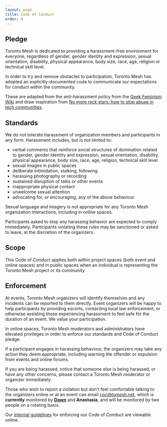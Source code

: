 ```yaml
---
layout: page
title: Code of Conduct
order: 0
---
```


## Pledge

Toronto Mesh is dedicated to providing a harassment-free environment for everyone, regardless of gender, gender identity and expression, sexual orientation, disability, physical appearance, body size, race, age, religion or technical skill level.

In order to try and remove obstacles to participation, Toronto Mesh has adopted an explicitly-documented code to communicate our expectations for conduct within the community.

These are adapted from the anti-harassment policy from the [Geek Feminism Wiki](http://geekfeminism.wikia.com/wiki/Conference_anti-harassment/Policy) and draw inspiration from [No more rock stars: how to stop abuse in tech communities](https://hypatia.ca/2016/06/21/no-more-rock-stars/).

## Standards

We do not tolerate harassment of organization members and participants in any form. Harassment includes, but is not limited to:

* verbal comments that reinforce social structures of domination related to gender, gender identity and expression, sexual orientation, disability, physical appearance, body size, race, age, religion, technical skill level
* sexual images in public spaces
* deliberate intimidation, stalking, following
* harassing photography or recording
* sustained disruption of talks or other events
* inappropriate physical contact
* unwelcome sexual attention
* advocating for, or encouraging, any of the above behaviour

Sexual language and imagery is not appropriate for any Toronto Mesh organization interactions, including in online spaces.

Participants asked to stop any harassing behavior are expected to comply immediately. Participants violating these rules may be sanctioned or asked to leave, at the discretion of the organizers.

## Scope

This Code of Conduct applies both within project spaces (both event and online spaces) and in public spaces when an individual is representing the Toronto Mesh project or its community.

## Enforcement

At events, Toronto Mesh organizers will identify themselves and any incidents can be reported to them directly. Event organizers will be happy to help participants by providing escorts, contacting local law enforcement, or otherwise assisting those experiencing harassment to feel safe for the duration of an event. We value your participation.

In online spaces, Toronto Mesh moderators and administrators have elevated privileges in order to enforce our standards and Code of Conduct pledge.

If a participant engages in harassing behaviour, the organizers may take any action they deem appropriate, including warning the offender or expulsion from events and online forums.

If you are being harassed, notice that someone else is being harassed, or have any other concerns, please contact a Toronto Mesh moderator or organizer immediately.

Those who wish to report a violation but don't feel comfortable talking to the organizers online or at an event can email [coc@tomesh.net](mailto:coc@tomesh.net), which is **currently** monitored by [**Dawn**](http://dcwalker.ca) and **Anastasia**, and will be monitored by two people on a rotating basis.

Our [internal guidelines](https://github.com/tomeshnet/documents/blob/master/governance/conduct-guidelines.md) for enforcing our Code of Conduct are viewable online.
